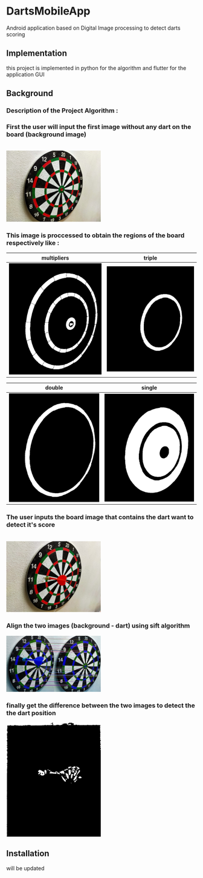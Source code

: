 # DartsMobileApp
Android application based on Digital Image processing to detect darts scoring 

## Implementation
this project is implemented in python for the algorithm and flutter for the application GUI

## Background 
### Description of the Project Algorithm :
### First the user will input the first image without any dart on the board (background image)
<br>
<img src="test_images/dartBoard1.jpg" width="250">

### This image is proccessed to obtain the regions of the board respectively like : 
|multipliers |triple       |
|------------|-------------|
|<img src="debug_images/multipliers regions.jpg" width="350">|<img src="debug_images/triple regions.jpg" width="350">|

|double      |single       |
|------------|-------------|
|<img src="debug_images/double regions.jpg" width="350">|<img src="debug_images/sigle regions.jpg" width="350">|

### The user inputs the board image that contains the dart want to detect it's score 
<br>
<img src="test_images/dart11.jpg" width="250">

### Align the two images (background - dart) using sift algorithm 

<img src="debug_images/matches.jpg" width="250">

### finally get the difference between the two images to detect the the dart position 

<img src="debug_images/diff image.jpg" width="250">












## Installation
will be updated 








